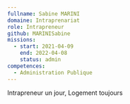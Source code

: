 ```yaml
---
fullname: Sabine MARINI
domaine: Intraprenariat
role: Intrapreneur
github: MARINISabine
missions:
  - start: 2021-04-09
    end: 2022-04-08
    status: admin
competences:
  - Administration Publique
---
```

Intrapreneur un jour, Logement toujours